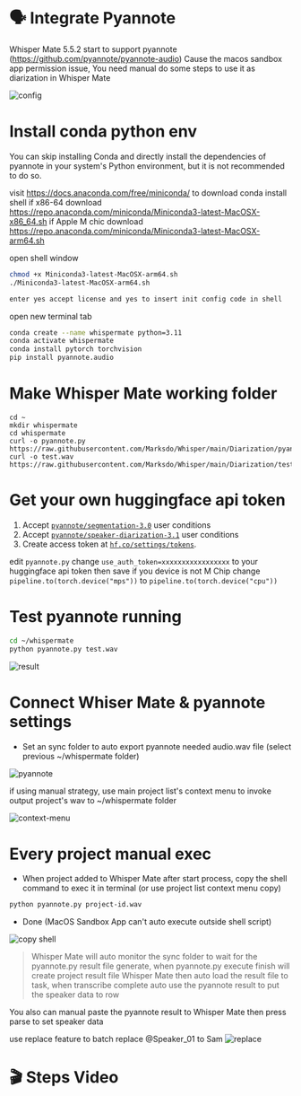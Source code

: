 # 🗣️ Integrate Pyannote
Whisper Mate 5.5.2 start to support pyannote (https://github.com/pyannote/pyannote-audio)
Cause the macos sandbox app permission issue, You need manual do some steps to use it as diarization in Whisper Mate

![config](config.png)

# Install conda python env
You can skip installing Conda and directly install the dependencies of pyannote in your system's Python environment, but it is not recommended to do so.

visit https://docs.anaconda.com/free/miniconda/ to download conda install shell
if x86-64 download https://repo.anaconda.com/miniconda/Miniconda3-latest-MacOSX-x86_64.sh
if Apple M chic download https://repo.anaconda.com/miniconda/Miniconda3-latest-MacOSX-arm64.sh

open shell window
```sh
chmod +x Miniconda3-latest-MacOSX-arm64.sh
./Miniconda3-latest-MacOSX-arm64.sh

enter yes accept license and yes to insert init config code in shell
```

open new terminal tab
```sh
conda create --name whispermate python=3.11
conda activate whispermate
conda install pytorch torchvision
pip install pyannote.audio
```

# Make Whisper Mate working folder
```
cd ~
mkdir whispermate
cd whispermate
curl -o pyannote.py https://raw.githubusercontent.com/Marksdo/Whisper/main/Diarization/pyannote.py
curl -o test.wav https://raw.githubusercontent.com/Marksdo/Whisper/main/Diarization/test.wav
```

# Get your own huggingface api token
1. Accept [`pyannote/segmentation-3.0`](https://hf.co/pyannote/segmentation-3.0) user conditions
2. Accept [`pyannote/speaker-diarization-3.1`](https://hf.co/pyannote/speaker-diarization-3.1) user conditions
3. Create access token at [`hf.co/settings/tokens`](https://hf.co/settings/tokens).

edit `pyannote.py` change `use_auth_token=xxxxxxxxxxxxxxxxx` to your huggingface api token then save
if you device is not M Chip change `pipeline.to(torch.device("mps"))` to `pipeline.to(torch.device("cpu"))`

# Test pyannote running
```sh
cd ~/whispermate
python pyannote.py test.wav
```

![result](result.png)

# Connect Whiser Mate & pyannote settings
- Set an sync folder to auto export pyannote needed audio.wav file (select previous ~/whispermate folder)

![pyannote](folder.png)

if using manual strategy, use main project list's context menu to invoke output project's wav to ~/whispermate folder

![context-menu](contextmenu.png)

# Every project manual exec
- When project added to Whisper Mate after start process, copy the shell command to exec it in terminal (or use project list context menu copy)
```sh
python pyannote.py project-id.wav
```
- Done (MacOS Sandbox App can't auto execute outside shell script)

![copy shell](copyshell.png)

> Whisper Mate will auto monitor the sync folder to wait for the pyannote.py result file generate, when pyannote.py execute finish will create project result file
> Whisper Mate then auto load the result file to task, when transcribe complete auto use the pyannote result to put the speaker data to row

You also can manual paste the pyannote result to Whisper Mate then press parse to set speaker data


use replace feature to batch replace  @Speaker_01 to Sam 
![replace](replace.png)


# 🎬 Steps Video

